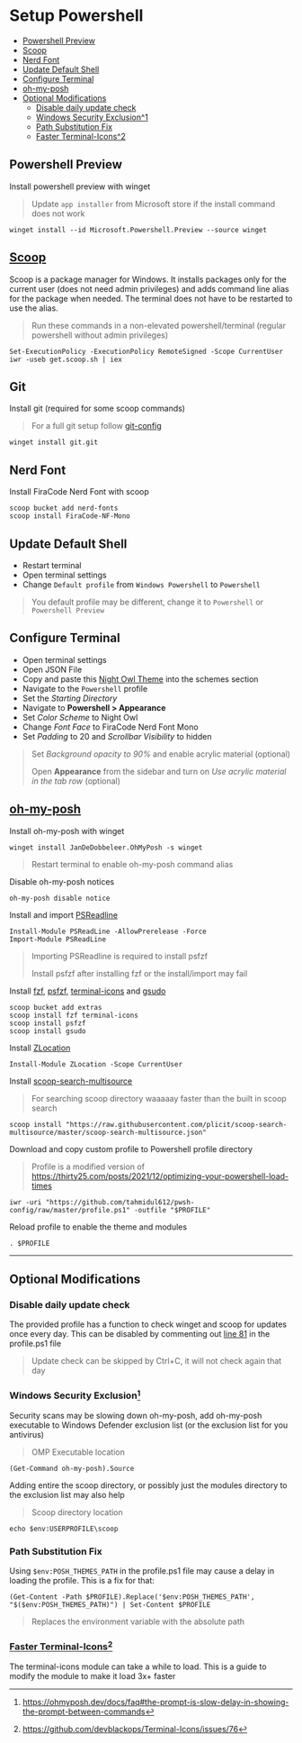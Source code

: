 # Setup Powershell

- [Powershell Preview](#powershell-preview)
- [Scoop](#scoop)
- [Nerd Font](#nerd-font)
- [Update Default Shell](#update-default-shell)
- [Configure Terminal](#configure-terminal)
- [oh-my-posh](#oh-my-posh)
- [Optional Modifications](#optional-modifications)
  - [Disable daily update check](#disable-daily-update-check)
  - [Windows Security Exclusion^1](#windows-security-exclusion1)
  - [Path Substitution Fix](#path-substitution-fix)
  - [Faster Terminal-Icons^2](#faster-terminal-icons2)

<!--start-->
## Powershell Preview

Install powershell preview with winget

> Update `app installer` from Microsoft store if the install command does not work

```console
winget install --id Microsoft.Powershell.Preview --source winget
```

## [Scoop](https://scoop.sh/)

Scoop is a package manager for Windows. It installs packages only for the current user (does not need admin privileges) and adds command line alias for the package when needed. The terminal does not have to be restarted to use the alias.

> Run these commands in a non-elevated powershell/terminal (regular powershell without admin privileges)

```console
Set-ExecutionPolicy -ExecutionPolicy RemoteSigned -Scope CurrentUser
iwr -useb get.scoop.sh | iex
```

## Git

Install git (required for some scoop commands)

> For a full git setup follow [git-config](https://gist.github.com/tahmidul612/b0aa70aaf128309a0c156cd2dcf6d4bb)

```console
winget install git.git
```

## Nerd Font

Install FiraCode Nerd Font with scoop

```console
scoop bucket add nerd-fonts
scoop install FiraCode-NF-Mono
```

## Update Default Shell

- Restart terminal
- Open terminal settings
- Change `Default profile` from `Windows Powershell` to `Powershell`

> You default profile may be different, change it to `Powershell` or `Powershell Preview`

## Configure Terminal

- Open terminal settings
- Open JSON File
- Copy and paste this [Night Owl Theme](https://github.com/edurojasr/Windows-Terminal-Night-Owl-Theme/blob/master/schemes.json) into the schemes section
- Navigate to the `Powershell` profile
- Set the *Starting Directory*
- Navigate to **Powershell > Appearance**
- Set *Color Scheme* to Night Owl
- Change *Font Face* to FiraCode Nerd Font Mono
- Set *Padding* to 20 and *Scrollbar Visibility* to hidden

> Set *Background opacity to 90%* and enable acrylic material (optional)
>
> Open **Appearance** from the sidebar and turn on *Use acrylic material in the tab row* (optional)

## [oh-my-posh](https://ohmyposh.dev/)

Install oh-my-posh with winget

```console
winget install JanDeDobbeleer.OhMyPosh -s winget
```

> Restart terminal to enable oh-my-posh command alias

Disable oh-my-posh notices

```console
oh-my-posh disable notice
```

Install and import [PSReadline](https://github.com/PowerShell/PSReadLine)

```console
Install-Module PSReadLine -AllowPrerelease -Force
Import-Module PSReadLine
```

> Importing PSReadline is required to install psfzf
>
> Install psfzf after installing fzf or the install/import may fail

Install [fzf](https://github.com/junegunn/fzf), [psfzf](https://github.com/kelleyma49/PSFzf), [terminal-icons](https://github.com/devblackops/Terminal-Icons) and [gsudo](<https://github.com/gerardog/gsudo>)

```console
scoop bucket add extras
scoop install fzf terminal-icons
scoop install psfzf
scoop install gsudo
```

Install [ZLocation](https://github.com/vors/ZLocation)

```console
Install-Module ZLocation -Scope CurrentUser
```

Install [scoop-search-multisource](https://github.com/plicit/scoop-search-multisource)
> For searching scoop directory waaaaay faster than the built in scoop search

```console
scoop install "https://raw.githubusercontent.com/plicit/scoop-search-multisource/master/scoop-search-multisource.json"
```

Download and copy custom profile to Powershell profile directory

> Profile is a modified version of <https://thirty25.com/posts/2021/12/optimizing-your-powershell-load-times>

```console
iwr -uri "https://github.com/tahmidul612/pwsh-config/raw/master/profile.ps1" -outfile "$PROFILE"
```

Reload profile to enable the theme and modules

```console
. $PROFILE
```

---

## Optional Modifications

### Disable daily update check

The provided profile has a function to check winget and scoop for updates once every day. This can be disabled by commenting out [line 81](./profile.ps1#L81) in the profile.ps1 file
> Update check can be skipped by Ctrl+C, it will not check again that day

### Windows Security Exclusion[^1]

Security scans may be slowing down oh-my-posh, add oh-my-posh executable to Windows Defender exclusion list (or the exclusion list for you antivirus)

> OMP Executable location

```console
(Get-Command oh-my-posh).Source
```

Adding entire the scoop directory, or possibly just the modules directory to the exclusion list may also help

> Scoop directory location

```console
echo $env:USERPROFILE\scoop
```

### Path Substitution Fix

Using `$env:POSH_THEMES_PATH` in the profile.ps1 file may cause a delay in loading the profile. This is a fix for that:

```console
(Get-Content -Path $PROFILE).Replace('$env:POSH_THEMES_PATH', "$($env:POSH_THEMES_PATH)") | Set-Content $PROFILE
```

> Replaces the environment variable with the absolute path

### [Faster Terminal-Icons](./mods/faster-terminal-icons.md)[^2]

The terminal-icons module can take a while to load. This is a guide to modify the module to make it load 3x+ faster

[^1]: <https://ohmyposh.dev/docs/faq#the-prompt-is-slow-delay-in-showing-the-prompt-between-commands>
[^2]: <https://github.com/devblackops/Terminal-Icons/issues/76>
<!--end-->